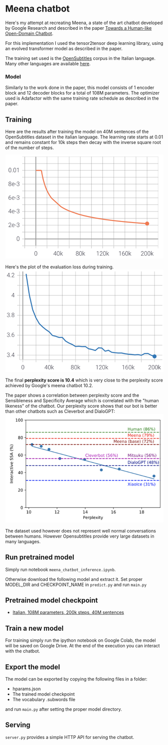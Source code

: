 # Meena chatbot
Here's my attempt at recreating Meena, a state of the art chatbot developed by Google Research and described in the paper [Towards a Human-like Open-Domain Chatbot](https://arxiv.org/pdf/2001.09977.pdf).

For this implementation I used the tensor2tensor deep learning library, using an evolved transformer model as described in the paper.

The training set used is the [OpenSubtitles](https://opus.nlpl.eu/OpenSubtitles-v2018.php) corpus in the Italian language. Many other languages are available [here](https://opus.nlpl.eu/OpenSubtitles-v2018.php).

### Model
Similarly to the work done in the paper, this model consists of 1 encoder block and 12 decoder blocks for a total of 108M parameters. The optimizer used is Adafactor with the same training rate schedule as described in the paper.

## Training
Here are the results after training the model on 40M sentences of the OpenSubtitles dataset in the italian language.
The learning rate starts at 0.01 and remains constant for 10k steps then decay with the inverse square root of the number of steps.

![Learning rate schedule](images/learning_rate.png)

Here's the plot of the evaluation loss during training.
![Evaluation loss plot](images/training.png)

The final **perplexity score is 10.4** which is very close to the perplexity score achieved by Google's meena chatbot 10.2. 

The paper shows a correlation between perplexity score and the Sensibleness and
Specificity Average which is correlated with the "human likeness" of the chatbot. Our perplexity score shows that our bot is better than other chatbots such as Cleverbot and DialoGPT:
![Perplexity SSA correlation](images/perplexity_SSA.png)

The dataset used however does not represent well normal conversations between humans. However Opensubtitles provide very large datasets in many languages.


## Run pretrained model
Simply run notebook `meena_chatbot_inference.ipynb`.

Otherwise download the following model and extract it. Set proper MODEL_DIR and CHECKPOINT_NAME in `predict.py` and run `main.py`

## Pretrained model checkpoint
- [Italian, 108M parameters, 200k steps, 40M sentences](https://mega.nz/file/gYJUDTwC#75YYMYJpWHqfnBl9Uz_YqljSyd71QHvhLfCqhR0OJZ8)

## Train a new model
For training simply run the ipython notebook on Google Colab, the model will be saved on Google Drive. At the end of the execution you can interact with the chatbot.

## Export the model
The model can be exported by copying the following files in a folder:
- hparams.json
- The trained model checkpoint
- The vocabulary .subwords file 

and run `main.py` after setting the proper model directory.

## Serving
`server.py` provides a simple HTTP API for serving the chatbot.
